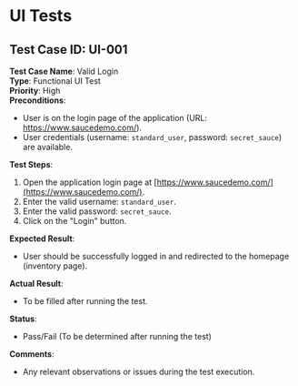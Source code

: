 # UI Tests

## Test Case ID: UI-001
**Test Case Name**: Valid Login  
**Type**: Functional UI Test  
**Priority**: High  
**Preconditions**:
- User is on the login page of the application (URL: https://www.saucedemo.com/).
- User credentials (username: `standard_user`, password: `secret_sauce`) are available.

**Test Steps**:
1. Open the application login page at [https://www.saucedemo.com/](https://www.saucedemo.com/).
2. Enter the valid username: `standard_user`.
3. Enter the valid password: `secret_sauce`.
4. Click on the "Login" button.

**Expected Result**:
- User should be successfully logged in and redirected to the homepage (inventory page).

**Actual Result**:
- To be filled after running the test.

**Status**:
- Pass/Fail (To be determined after running the test)

**Comments**:
- Any relevant observations or issues during the test execution.

